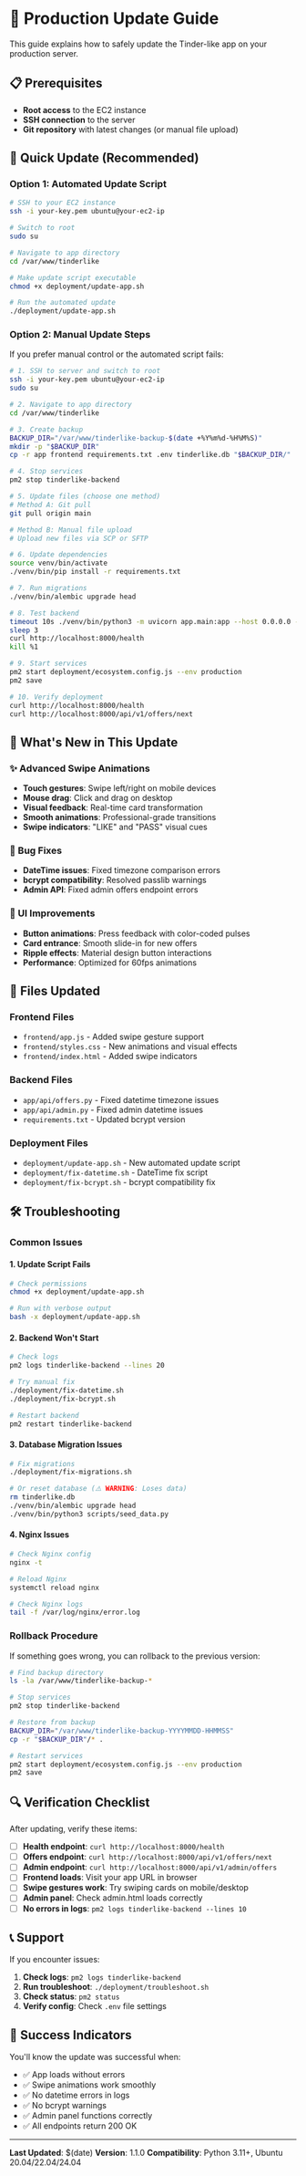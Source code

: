 # 🚀 Production Update Guide

This guide explains how to safely update the Tinder-like app on your production server.

## 📋 Prerequisites

- **Root access** to the EC2 instance
- **SSH connection** to the server
- **Git repository** with latest changes (or manual file upload)

## 🎯 Quick Update (Recommended)

### Option 1: Automated Update Script

```bash
# SSH to your EC2 instance
ssh -i your-key.pem ubuntu@your-ec2-ip

# Switch to root
sudo su

# Navigate to app directory
cd /var/www/tinderlike

# Make update script executable
chmod +x deployment/update-app.sh

# Run the automated update
./deployment/update-app.sh
```

### Option 2: Manual Update Steps

If you prefer manual control or the automated script fails:

```bash
# 1. SSH to server and switch to root
ssh -i your-key.pem ubuntu@your-ec2-ip
sudo su

# 2. Navigate to app directory
cd /var/www/tinderlike

# 3. Create backup
BACKUP_DIR="/var/www/tinderlike-backup-$(date +%Y%m%d-%H%M%S)"
mkdir -p "$BACKUP_DIR"
cp -r app frontend requirements.txt .env tinderlike.db "$BACKUP_DIR/"

# 4. Stop services
pm2 stop tinderlike-backend

# 5. Update files (choose one method)
# Method A: Git pull
git pull origin main

# Method B: Manual file upload
# Upload new files via SCP or SFTP

# 6. Update dependencies
source venv/bin/activate
./venv/bin/pip install -r requirements.txt

# 7. Run migrations
./venv/bin/alembic upgrade head

# 8. Test backend
timeout 10s ./venv/bin/python3 -m uvicorn app.main:app --host 0.0.0.0 --port 8000 &
sleep 3
curl http://localhost:8000/health
kill %1

# 9. Start services
pm2 start deployment/ecosystem.config.js --env production
pm2 save

# 10. Verify deployment
curl http://localhost:8000/health
curl http://localhost:8000/api/v1/offers/next
```

## 🔄 What's New in This Update

### ✨ Advanced Swipe Animations
- **Touch gestures**: Swipe left/right on mobile devices
- **Mouse drag**: Click and drag on desktop
- **Visual feedback**: Real-time card transformation
- **Smooth animations**: Professional-grade transitions
- **Swipe indicators**: "LIKE" and "PASS" visual cues

### 🐛 Bug Fixes
- **DateTime issues**: Fixed timezone comparison errors
- **bcrypt compatibility**: Resolved passlib warnings
- **Admin API**: Fixed admin offers endpoint errors

### 🎨 UI Improvements
- **Button animations**: Press feedback with color-coded pulses
- **Card entrance**: Smooth slide-in for new offers
- **Ripple effects**: Material design button interactions
- **Performance**: Optimized for 60fps animations

## 📁 Files Updated

### Frontend Files
- `frontend/app.js` - Added swipe gesture support
- `frontend/styles.css` - New animations and visual effects
- `frontend/index.html` - Added swipe indicators

### Backend Files
- `app/api/offers.py` - Fixed datetime timezone issues
- `app/api/admin.py` - Fixed admin datetime issues
- `requirements.txt` - Updated bcrypt version

### Deployment Files
- `deployment/update-app.sh` - New automated update script
- `deployment/fix-datetime.sh` - DateTime fix script
- `deployment/fix-bcrypt.sh` - bcrypt compatibility fix

## 🛠️ Troubleshooting

### Common Issues

#### 1. Update Script Fails
```bash
# Check permissions
chmod +x deployment/update-app.sh

# Run with verbose output
bash -x deployment/update-app.sh
```

#### 2. Backend Won't Start
```bash
# Check logs
pm2 logs tinderlike-backend --lines 20

# Try manual fix
./deployment/fix-datetime.sh
./deployment/fix-bcrypt.sh

# Restart backend
pm2 restart tinderlike-backend
```

#### 3. Database Migration Issues
```bash
# Fix migrations
./deployment/fix-migrations.sh

# Or reset database (⚠️ WARNING: Loses data)
rm tinderlike.db
./venv/bin/alembic upgrade head
./venv/bin/python3 scripts/seed_data.py
```

#### 4. Nginx Issues
```bash
# Check Nginx config
nginx -t

# Reload Nginx
systemctl reload nginx

# Check Nginx logs
tail -f /var/log/nginx/error.log
```

### Rollback Procedure

If something goes wrong, you can rollback to the previous version:

```bash
# Find backup directory
ls -la /var/www/tinderlike-backup-*

# Stop services
pm2 stop tinderlike-backend

# Restore from backup
BACKUP_DIR="/var/www/tinderlike-backup-YYYYMMDD-HHMMSS"
cp -r "$BACKUP_DIR"/* .

# Restart services
pm2 start deployment/ecosystem.config.js --env production
pm2 save
```

## 🔍 Verification Checklist

After updating, verify these items:

- [ ] **Health endpoint**: `curl http://localhost:8000/health`
- [ ] **Offers endpoint**: `curl http://localhost:8000/api/v1/offers/next`
- [ ] **Admin endpoint**: `curl http://localhost:8000/api/v1/admin/offers`
- [ ] **Frontend loads**: Visit your app URL in browser
- [ ] **Swipe gestures work**: Try swiping cards on mobile/desktop
- [ ] **Admin panel**: Check admin.html loads correctly
- [ ] **No errors in logs**: `pm2 logs tinderlike-backend --lines 10`

## 📞 Support

If you encounter issues:

1. **Check logs**: `pm2 logs tinderlike-backend`
2. **Run troubleshoot**: `./deployment/troubleshoot.sh`
3. **Check status**: `pm2 status`
4. **Verify config**: Check `.env` file settings

## 🎉 Success Indicators

You'll know the update was successful when:

- ✅ App loads without errors
- ✅ Swipe animations work smoothly
- ✅ No datetime errors in logs
- ✅ No bcrypt warnings
- ✅ Admin panel functions correctly
- ✅ All endpoints return 200 OK

---

**Last Updated**: $(date)
**Version**: 1.1.0
**Compatibility**: Python 3.11+, Ubuntu 20.04/22.04/24.04

